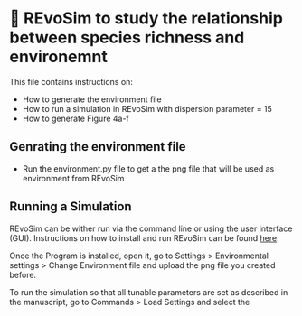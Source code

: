 # :microbe: REvoSim to study the relationship between species richness and environemnt

This file contains instructions on:

- How to generate the environment file
- How to run a simulation in REvoSim with dispersion parameter = 15
- How to generate Figure 4a-f

## Genrating the environment file
- Run the environment.py file to get a the png file that will be used as environment from REvoSim

## Running a Simulation
REvoSim can be wither run via the command line or using the user interface (GUI).
Instructions on how to install and run REvoSim can be found [here](https://revosim.readthedocs.io/en/latest/).

Once the Program is installed, open it, go to Settings > Environmental settings > Change Environment file and upload the png file you created before. 

To run the simulation so that all tunable parameters are set as described in the manuscript, go to Commands > Load Settings and select the 
